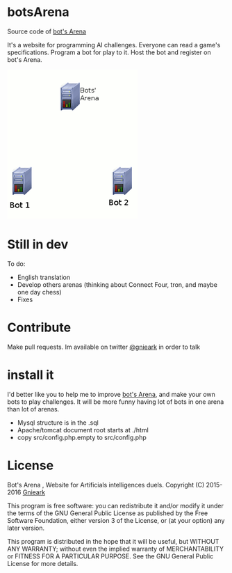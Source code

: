 # botsArena
Source code of [bot's Arena](https://botsarena.tinad.fr/)

It's a website for programming AI challenges. Everyone can read a game's specifications. Program a bot for play to it. Host the bot and register on bot's Arena.

![image](https://raw.githubusercontent.com/gnieark/botsArena/master/html/principe.gif)

# Still in dev
To do:
- English translation
- Develop others arenas (thinking about Connect Four, tron, and maybe one day chess)
- Fixes

# Contribute
Make pull requests. Im available on twitter [@gnieark](https://twitter.com/gnieark) in order to talk

# install it
I'd better like you to help me to improve [bot's Arena](https://botsarena.tinad.fr/), and make your own bots to play challenges. It will be more funny having lot of bots in one arena than lot of arenas.

* Mysql structure is in the .sql
* Apache/tomcat document root starts at ./html
* copy src/config.php.empty to src/config.php

# License
Bot's Arena , Website for Artificials intelligences duels.
Copyright (C) 2015-2016 [Gnieark](https://blog-du-grouik.tinad.fr/)

This program is free software: you can redistribute it and/or modify
it under the terms of the GNU General Public License as published by
the Free Software Foundation, either version 3 of the License, or
(at your option) any later version.

This program is distributed in the hope that it will be useful,
but WITHOUT ANY WARRANTY; without even the implied warranty of
MERCHANTABILITY or FITNESS FOR A PARTICULAR PURPOSE.  See the
GNU General Public License for more details.